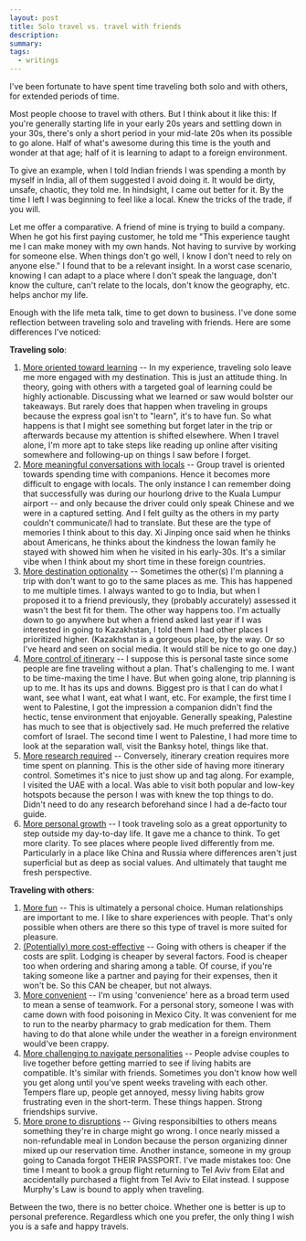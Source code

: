 ```yaml
---
layout: post
title: Solo travel vs. travel with friends
description:
summary:
tags:
  - writings
---
```


I've been fortunate to have spent time traveling both solo and with others, for extended periods of time.

Most people choose to travel with others. But I think about it like this: If you're generally starting life in your early 20s years and settling down in your 30s, there's only a short period in your mid-late 20s when its possible to go alone. Half of what's awesome during this time is the youth and wonder at that age; half of it is learning to adapt to a foreign environment.

To give an example, when I told Indian friends I was spending a month by myself in India, all of them suggested I avoid doing it. It would be dirty, unsafe, chaotic, they told me. In hindsight, I came out better for it. By the time I left I was beginning to feel like a local. Knew the tricks of the trade, if you will.

Let me offer a comparative. A friend of mine is trying to build a company. When he got his first paying customer, he told me "This experience taught me I can make money with my own hands. Not having to survive by working for someone else. When things don't go well, I know I don't need to rely on anyone else." I found that to be a relevant insight. In a worst case scenario, knowing I can adapt to a place where I don't speak the language, don't know the culture, can't relate to the locals, don't know the geography, etc. helps anchor my life.

Enough with the life meta talk, time to get down to business. I've done some reflection between traveling solo and traveling with friends. Here are some differences I've noticed:

**Traveling solo**:

1. <u>More oriented toward learning</u> -- In my experience, traveling solo leave me more engaged with my destination. This is just an attitude thing. In theory, going with others with a targeted goal of learning could be highly actionable. Discussing what we learned or saw would bolster our takeaways. But rarely does that happen when traveling in groups because the express goal isn't to "learn", it's to have fun. So what happens is that I might see something but forget later in the trip or afterwards because my attention is shifted elsewhere. When I travel alone, I'm more apt to take steps like reading up online after visiting somewhere and following-up on things I saw before I forget.
2. <u>More meaningful conversations with locals</u> -- Group travel is oriented towards spending time with companions. Hence it becomes more difficult to engage with locals. The only instance I can remember doing that successfully was during our hourlong drive to the Kuala Lumpur airport -- and only because the driver could only speak Chinese and we were in a captured setting. And I felt guilty as the others in my party couldn't communicate/I had to translate. But these are the type of memories I think about to this day. Xi Jinping once said when he thinks about Americans, he thinks about the kindness the Iowan family he stayed with showed him when he visited in his early-30s. It's a similar vibe when I think about my short time in these foreign countries.
3. <u>More destination optionality</u> -- Sometimes the other(s) I'm planning a trip with don't want to go to the same places as me. This has happened to me multiple times. I always wanted to go to India, but when I proposed it to a friend previously, they (probably accurately) assessed it wasn't the best fit for them. The other way happens too. I'm actually down to go anywhere but when a friend asked last year if I was interested in going to Kazakhstan, I told them I had other places I prioritized higher. (Kazakhstan is a gorgeous place, by the way. Or so I've heard and seen on social media. It would still be nice to go one day.)
4. <u>More control of itinerary</u> -- I suppose this is personal taste since some people are fine traveling without a plan. That's challenging to me. I want to be time-maxing the time I have. But when going alone, trip planning is up to me. It has its ups and downs. Biggest pro is that I can do what I want, see what I want, eat what I want, etc. For example, the first time I went to Palestine, I got the impression a companion didn't find the hectic, tense environment that enjoyable. Generally speaking, Palestine has much to see that is objectively sad. He much preferred the relative comfort of Israel. The second time I went to Palestine, I had more time to look at the separation wall, visit the Banksy hotel, things like that.
5. <u>More research required</u> -- Conversely, itinerary creation requires more time spent on planning. This is the other side of having more itinerary control. Sometimes it's nice to just show up and tag along. For example, I visited the UAE with a local. Was able to visit both popular and low-key hotspots because the person I was with knew the top things to do. Didn't need to do any research beforehand since I had a de-facto tour guide.
6. <u>More personal growth</u> -- I took traveling solo as a great opportunity to step outside my day-to-day life. It gave me a chance to think. To get more clarity. To see places where people lived differently from me. Particularly in a place like China and Russia where differences aren't just superficial but as deep as social values. And ultimately that taught me fresh perspective.

**Traveling with others**:

1. <u>More fun</u> -- This is ultimately a personal choice. Human relationships are important to me. I like to share experiences with people. That's only possible when others are there so this type of travel is more suited for pleasure.
2. <u>(Potentially) more cost-effective</u> -- Going with others is cheaper if the costs are split. Lodging is cheaper by several factors. Food is cheaper too when ordering and sharing among a table. Of course, if you're taking someone like a partner and paying for their expenses, then it won't be. So this CAN be cheaper, but not always.
3. <u>More convenient</u> -- I'm using 'convenience' here as a broad term used to mean a sense of teamwork. For a personal story, someone I was with came down with food poisoning in Mexico City. It was convenient for me to run to the nearby pharmacy to grab medication for them. Them having to do that alone while under the weather in a foreign environment would've been crappy.
4. <u>More challenging to navigate personalities</u> -- People advise couples to live together before getting married to see if living habits are compatible. It's similar with friends. Sometimes you don't know how well you get along until you've spent weeks traveling with each other. Tempers flare up, people get annoyed, messy living habits grow frustrating even in the short-term. These things happen. Strong friendships survive.
5. <u>More prone to disruptions</u> -- Giving responsibilties to others means something they're in charge might go wrong. I once nearly missed a non-refundable meal in London because the person organizing dinner mixed up our reservation time. Another instance, someone in my group going to Canada forgot THEIR PASSPORT. I've made mistakes too: One time I meant to book a group flight returning to Tel Aviv from Eilat and accidentally purchased a flight from Tel Aviv to Eilat instead. I suppose Murphy's Law is bound to apply when traveling.

Between the two, there is no better choice. Whether one is better is up to personal preference. Regardless which one you prefer, the only thing I wish you is a safe and happy travels.
